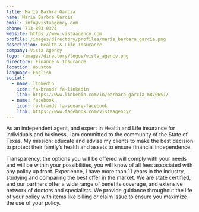 ```yaml
---
title: Maria Barbra Garcia
name: Maria Barbra Garcia
email: info@vistaagency.com
phone: 713-893-0324
website: https://www.vistaagency.com
profile: /images/directory/profiles/maria_barbara_garcia.png
description: Health & Life Insurance
company: Vista Agency
logo: /images/directory/logos/vista_agency.png
directory: Finance & Insurance
location: Houston
language: English
social:
  - name: linkedin
    icon: fa-brands fa-linkedin
    link: https://www.linkedin.com/in/barbara-garcia-6870651/
  - name: facebook
    icon: fa-brands fa-square-facebook
    link: https://www.facebook.com/vistaagency/
---
```

As an independent agent, and expert in Health and Life insurance for individuals and business, i am committed to the community of the State of Texas.
My mission: educate and advise my clients to make the best decision to protect their family’s health and assets to ensure financial independence.

Transparency, the options you will be offered will comply with your needs and will be within your possibilities, you will know of all fees associated with any policy up front.
Experience, I have more than 11 years in the industry, studying and comparing the best offer in the market.
We are state certified, and our partners offer a wide range of benefits coverage, and extensive network of doctors and specialists. We provide guidance throughout the life of your policy with items like billing or claim issue to ensure you maximize the use of your policy.
